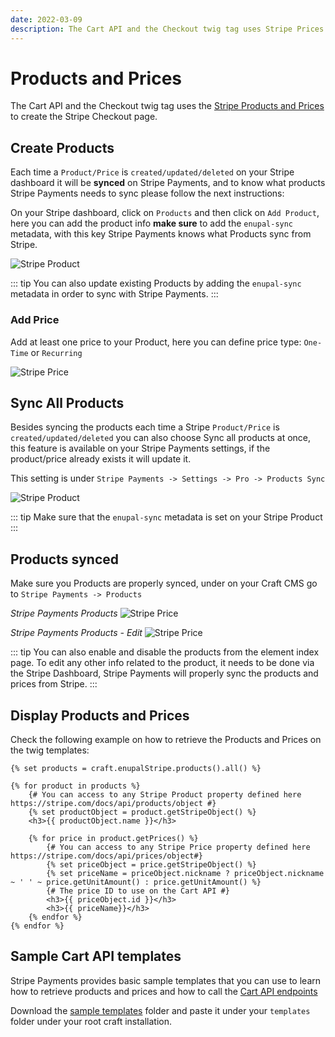 ```yaml
---
date: 2022-03-09
description: The Cart API and the Checkout twig tag uses Stripe Prices create the Stripe Checkout page. Let's see how can we sync Products from Stripe
---
```


# Products and Prices

The Cart API and the Checkout twig tag uses the [Stripe Products and Prices](https://stripe.com/docs/products-prices/overview) to create the Stripe Checkout page.

## Create Products

Each time a `Product/Price` is `created/updated/deleted` on your Stripe dashboard it will be **synced** on Stripe Payments, and to know what products Stripe Payments needs to sync please follow the next instructions:

On your Stripe dashboard, click on `Products` and then click on `Add Product`, here you can add the product info **make sure** to add the `enupal-sync` metadata, with this key Stripe Payments knows what Products sync from Stripe.

![Stripe Product](https://enupal.com/assets/docs/stripe-product.png)

::: tip
You can also update existing Products by adding the `enupal-sync` metadata in order to sync with Stripe Payments.
:::

### Add Price

Add at least one price to your Product, here you can define price type: `One-Time` or `Recurring`

![Stripe Price](https://enupal.com/assets/docs/price-info.png)

## Sync All Products

Besides syncing the products each time a Stripe `Product/Price` is `created/updated/deleted` you can also choose Sync all products at once, this feature is available on your Stripe Payments settings, if the product/price already exists it will update it.

This setting is under `Stripe Payments -> Settings -> Pro -> Products Sync`

![Stripe Product](https://enupal.com/assets/docs/stripe-payments-sync-all-products.png)

::: tip
Make sure that the `enupal-sync` metadata is set on your Stripe Product
:::

## Products synced

Make sure you Products are properly synced, under on your Craft CMS go to `Stripe Payments -> Products`

_Stripe Payments Products_
![Stripe Price](https://enupal.com/assets/docs/enupal-stripe-products.png)

_Stripe Payments Products - Edit_
![Stripe Price](https://enupal.com/assets/docs/enupal-stripe-products-edit.png)

::: tip
You can also enable and disable the products from the element index page. To edit any other info related to the product, it needs to be done via the Stripe Dashboard, Stripe Payments will properly sync the products and prices from Stripe.
:::

## Display Products and Prices

Check the following example on how to retrieve the Products and Prices on the twig templates:

```twig
{% set products = craft.enupalStripe.products().all() %}

{% for product in products %}
    {# You can access to any Stripe Product property defined here https://stripe.com/docs/api/products/object #}
    {% set productObject = product.getStripeObject() %}
    <h3>{{ productObject.name }}</h3>
    
    {% for price in product.getPrices() %}
        {# You can access to any Stripe Price property defined here https://stripe.com/docs/api/prices/object#}
        {% set priceObject = price.getStripeObject() %}
        {% set priceName = priceObject.nickname ? priceObject.nickname ~ ' ' ~ price.getUnitAmount() : price.getUnitAmount() %}
        {# The price ID to use on the Cart API #}
        <h3>{{ priceObject.id }}</h3>
        <h3>{{ priceName}}</h3>
    {% endfor %}
{% endfor %}
```

## Sample Cart API templates

Stripe Payments provides basic sample templates that you can use to learn how to retrieve products and prices and how to call the [Cart API endpoints](/stripe-payments/cart/api-endpoints)

Download the [sample templates](https://github.com/enupal/stripe/tree/master/templates/cart) folder and paste it under your `templates` folder under your root craft installation.

